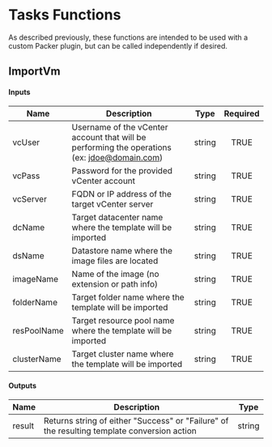 # Tasks Functions
As described previously, these functions are intended to be used with a custom Packer plugin, but can be called independently if desired.

## ImportVm


#### Inputs
| Name        | Description                                                                              | Type     | Required |
|-------------|------------------------------------------------------------------------------------------|----------|:--------:|
| vcUser      | Username of the vCenter account that will be performing the operations (ex: jdoe@domain.com)  | string   | TRUE     |
| vcPass      | Password for the provided vCenter account                                                     | string   | TRUE     |
| vcServer    | FQDN or IP address of the target vCenter server                                               | string   | TRUE     |
| dcName      | Target datacenter name where the template will be imported                                    | string   | TRUE     |
| dsName      | Datastore name where the image files are located                                              | string   | TRUE     |
| imageName   | Name of the image (no extension or path info)                                                 | string   | TRUE     |
| folderName  | Target folder name where the template will be imported                                        | string   | TRUE     |
| resPoolName | Target resource pool name where the template will be imported                                 | string   | TRUE     |
| clusterName | Target cluster name where the template will be imported                                       | string   | TRUE     |

#### Outputs
| Name     | Description                                                                                  | Type     |
|----------|----------------------------------------------------------------------------------------------|----------|
| result   | Returns string of either "Success" or "Failure" of the resulting template conversion action  | string   |

